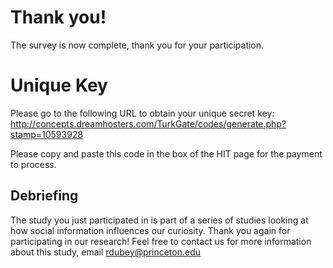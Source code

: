 # Thank you!

The survey is now complete, thank you for your participation. 

# Unique Key

Please go to the following URL to obtain your unique secret key: http://concepts.dreamhosters.com/TurkGate/codes/generate.php?stamp=10593928

Please copy and paste this code in the box of the HIT page for the payment to process.

## Debriefing

The study you just participated in is part of a series of studies looking at how social information influences our curiosity. Thank you again for participating in our research! Feel free to contact us for more information about this study, email rdubey@princeton.edu
